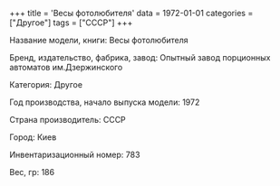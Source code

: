 +++
title = 'Весы фотолюбителя'
data = 1972-01-01
categories = ["Другое"]
tags = ["СССР"]
+++

Название модели, книги: Весы фотолюбителя

Бренд, издательство, фабрика, завод: Опытный завод порционных автоматов им.Дзержинского

Категория: Другое

Год производства, начало выпуска модели: 1972

Страна производитель: СССР

Город: Киев

Инвентаризационный номер: 783

Вес, гр: 186

